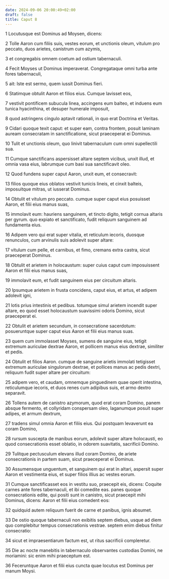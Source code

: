 ```yaml
---
date: 2024-09-06 20:00:49+02:00
draft: false
title: Caput 8
---
```





1 Locutusque est Dominus ad Moysen, dicens:

2 Tolle Aaron cum filiis suis, vestes eorum, et unctionis oleum, vitulum pro peccato, duos arietes, canistrum cum azymis,

3 et congregabis omnem coetum ad ostium tabernaculi.

4 Fecit Moyses ut Dominus imperaverat. Congregataque omni turba ante fores tabernaculi,

5 ait: Iste est sermo, quem iussit Dominus fieri.

6 Statimque obtulit Aaron et filios eius. Cumque lavisset eos,

7 vestivit pontificem subucula linea, accingens eum balteo, et induens eum tunica hyacinthina, et desuper humerale imposuit,

8 quod astringens cingulo aptavit rationali, in quo erat Doctrina et Veritas.

9 Cidari quoque texit caput: et super eam, contra frontem, posuit laminam auream consecratam in sanctificatione, sicut praeceperat ei Dominus.

10 Tulit et unctionis oleum, quo linivit tabernaculum cum omni supellectili sua.

11 Cumque sanctificans aspersisset altare septem vicibus, unxit illud, et omnia vasa eius, labrumque cum basi sua sanctificavit oleo.

12 Quod fundens super caput Aaron, unxit eum, et consecravit:

13 filios quoque eius oblatos vestivit tunicis lineis, et cinxit balteis, imposuitque mitras, ut iusserat Dominus.

14 Obtulit et vitulum pro peccato. cumque super caput eius posuisset Aaron, et filii eius manus suas,

15 immolavit eum: hauriens sanguinem, et tincto digito, tetigit cornua altaris per gyrum. quo expiato et sanctificato, fudit reliquum sanguinem ad fundamenta eius.

16 Adipem vero qui erat super vitalia, et reticulum iecoris, duosque renunculos, cum arvinulis suis adolevit super altare:

17 vitulum cum pelle, et carnibus, et fimo, cremans extra castra, sicut praeceperat Dominus.

18 Obtulit et arietem in holocaustum: super cuius caput cum imposuissent Aaron et filii eius manus suas,

19 immolavit eum, et fudit sanguinem eius per circuitum altaris.

20 Ipsumque arietem in frusta concidens, caput eius, et artus, et adipem adolevit igni,

21 lotis prius intestinis et pedibus. totumque simul arietem incendit super altare, eo quod esset holocaustum suavissimi odoris Domino, sicut praeceperat ei.

22 Obtulit et arietem secundum, in consecratione sacerdotum: posueruntque super caput eius Aaron et filii eius manus suas.

23 quem cum immolasset Moyses, sumens de sanguine eius, tetigit extremum auriculae dextrae Aaron, et pollicem manus eius dextrae, similiter et pedis.

24 Obtulit et filios Aaron. cumque de sanguine arietis immolati tetigisset extremum auriculae singulorum dextrae, et pollices manus ac pedis dextri, reliquum fudit super altare per circuitum:

25 adipem vero, et caudam, omnemque pinguedinem quae operit intestina, reticulumque iecoris, et duos renes cum adipibus suis, et armo dextro separavit.

26 Tollens autem de canistro azymorum, quod erat coram Domino, panem absque fermento, et collyridam conspersam oleo, laganumque posuit super adipes, et armum dextrum,

27 tradens simul omnia Aaron et filiis eius. Qui postquam levaverunt ea coram Domino,

28 rursum suscepta de manibus eorum, adolevit super altare holocausti, eo quod consecrationis esset oblatio, in odorem suavitatis, sacrificii Domino.

29 Tulitque pectusculum elevans illud coram Domino, de ariete consecrationis in partem suam, sicut praeceperat ei Dominus.

30 Assumensque unguentum, et sanguinem qui erat in altari, aspersit super Aaron et vestimenta eius, et super filios illius ac vestes eorum.

31 Cumque sanctificasset eos in vestitu suo, praecepit eis, dicens: Coquite carnes ante fores tabernaculi, et ibi comedite eas. panes quoque consecrationis edite, qui positi sunt in canistro, sicut praecepit mihi Dominus, dicens: Aaron et filii eius comedent eos:

32 quidquid autem reliquum fuerit de carne et panibus, ignis absumet.

33 De ostio quoque tabernaculi non exibitis septem diebus, usque ad diem quo complebitur tempus consecrationis vestrae. septem enim diebus finitur consecratio:

34 sicut et impraesentiarum factum est, ut ritus sacrificii compleretur.

35 Die ac nocte manebitis in tabernaculo observantes custodias Domini, ne moriamini: sic enim mihi praeceptum est.

36 Feceruntque Aaron et filii eius cuncta quae locutus est Dominus per manum Moysi.

